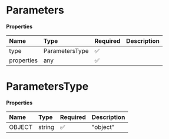 # Parameters

**Properties**

| Name       | Type           | Required | Description |
| :--------- | :------------- | :------- | :---------- |
| type       | ParametersType | ✅       |             |
| properties | any            | ✅       |             |

# ParametersType

**Properties**

| Name   | Type   | Required | Description |
| :----- | :----- | :------- | :---------- |
| OBJECT | string | ✅       | "object"    |

<!-- This file was generated by liblab | https://liblab.com/ -->
